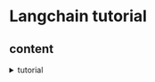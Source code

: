 # Langchain tutorial
## content
<details><summary>tutorial</summary>

- [tutorial](./notebooks/tutorial/LCEL.ipynb)
- [Langchain_Interface](./notebooks/tutorial/Langchain_Interface.ipynb)
- [Runnable](./notebooks/tutorial/Runnable.ipynb)
</details>
